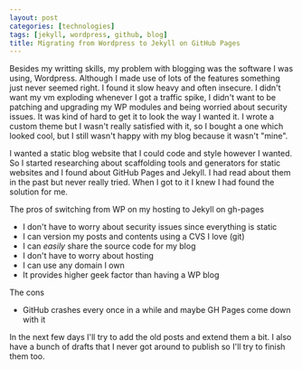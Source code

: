 ```yaml
---
layout: post
categories: [technologies]
tags: [jekyll, wordpress, github, blog]
title: Migrating from Wordpress to Jekyll on GitHub Pages
---
```

Besides my writting skills, my problem with blogging was the software I was using, Wordpress. Although I made use of
lots of the features something just never seemed right. I found it slow heavy and
often insecure. I didn't want my vm exploding whenever I got a traffic spike, I didn't want to be patching and upgrading
my WP modules and being worried about security issues. It was kind of hard to get it to look the way I wanted it. I
wrote a custom theme but I wasn't really satisfied with it, so I bought a one which looked cool, but I still wasn't
happy with my blog because it wasn't "mine".

I wanted a static blog website that I could code and style however I wanted. So I started researching about scaffolding
tools and generators for static websites and I found about GitHub Pages and Jekyll. I had read about them in the past
but never really tried. When I got to it I knew I had found the solution for me.

The pros of switching from WP on my hosting to Jekyll on gh-pages

 * I don't have to worry about security issues since everything is static
 * I can version my posts and contents using a CVS I love (git)
 * I can _easily_ share the source code for my blog
 * I don't have to worry about hosting
 * I can use any domain I own
 * It provides higher geek factor than having a WP blog

The cons

 * GitHub crashes every once in a while and maybe GH Pages come down with it

In the next few days I'll try to add the old posts and extend them a bit. I also have a bunch of drafts that I never got
 around to publish so I'll try to finish them too.